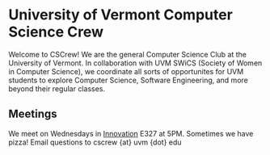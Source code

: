 # University of Vermont Computer Science Crew
Welcome to CSCrew! We are the general Computer Science Club at the University of Vermont. In collaboration with UVM SWiCS (Society of Women in Computer Science), we coordinate all sorts of opportunites for UVM students to explore Computer Science, Software Engineering, and more beyond their regular classes.


## Meetings

We meet on Wednesdays in [Innovation](https://maps.app.goo.gl/jqBqeoCNxhHsxJgU6) E327 at 5PM. Sometimes we have pizza! Email questions to cscrew {at} uvm {dot} edu
